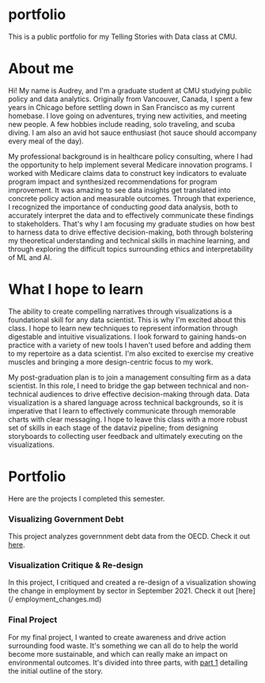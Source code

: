 # portfolio
This is a public portfolio for my Telling Stories with Data class at CMU. 

# About me
Hi! My name is Audrey, and I'm a graduate student at CMU studying public policy and data analytics. Originally from Vancouver, Canada, I spent a few years in Chicago before settling down in San Francisco as my current homebase. I love going on adventures, trying new activities, and meeting new people. A few hobbies include reading, solo traveling, and scuba diving. I am also an avid hot sauce enthusiast (hot sauce should accompany every meal of the day).

My professional background is in healthcare policy consulting, where I had the opportunity to help implement several Medicare innovation programs. I worked with Medicare claims data to construct key indicators to evaluate program impact and synthesized recommendations for program improvement. It was amazing to see data insights get translated into concrete policy action and measurable outcomes. Through that experience, I recognized the importance of conducting *good* data analysis, both to accurately interpret the data and to effectively communicate these findings to stakeholders. That's why I am focusing my graduate studies on how best to harness data to drive effective decision-making, both through bolstering my theoretical understanding and technical skills in machine learning, and through exploring the difficult topics surrounding ethics and interpretability of ML and AI. 

# What I hope to learn

The ability to create compelling narratives through visualizations is a foundational skill for any data scientist. This is why I'm excited about this class. I hope to learn new techniques to represent information through digestable and intuitive visualizations. I look forward to gaining hands-on practice with a variety of new tools I haven't used before and adding them to my repertoire as a data scientist. I'm also excited to exercise my creative muscles and bringing a more design-centric focus to my work.

My post-graduation plan is to join a management consulting firm as a data scientist. In this role, I need to bridge the gap between technical and non-technical audiences to drive effective decision-making through data. Data visualization is a shared language across technical backgrounds, so it is imperative that I learn to effectively communicate through memorable charts with clear messaging. I hope to leave this class with a more robust set of skills in each stage of the dataviz pipeline; from designing storyboards to collecting user feedback and ultimately executing on the visualizations. 

# Portfolio

Here are the projects I completed this semester.

### Visualizing Government Debt 

This project analyzes governnment debt data from the OECD. Check it out [here](/GovDebt.md).

### Visualization Critique & Re-design

In this project, I critiqued and created a re-design of a visualization showing the change in employment by sector in September 2021. Check it out [here](/
employment_changes.md)

### Final Project

For my final project, I wanted to create awareness and drive action surrounding food waste. It's something we can all do to help the world become more sustainable, and which can really make an impact on environmental outcomes. It's divided into three parts, with [part 1](\final_project_part_1.md) detailing the initial outline of the story. 
